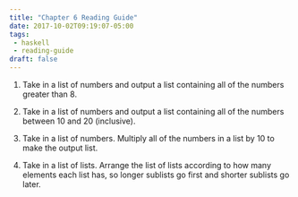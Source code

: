 ```yaml
---
title: "Chapter 6 Reading Guide"
date: 2017-10-02T09:19:07-05:00
tags:
 - haskell
 - reading-guide
draft: false
---
```


1. Take in a list of numbers and output a list containing all of the numbers greater than 8.

2. Take in a list of numbers and output a list containing all of the numbers between 10 and 20 (inclusive).

3. Take in a list of numbers. Multiply all of the numbers in a list by 10 to make the output list.

4. Take in a list of lists. Arrange the list of lists according to how
   many elements each list has, so longer sublists go first and shorter sublists 
   go later. 
